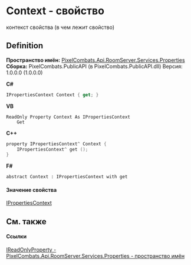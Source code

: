 # Context - свойство


контекст свойства (в чем лежит свойство)



## Definition
**Пространство имён:** <a href="7a6d0ac1-2a42-0f0a-dc90-e72ae4f99370">PixelCombats.Api.RoomServer.Services.Properties</a>  
**Сборка:** PixelCombats.PublicAPI (в PixelCombats.PublicAPI.dll) Версия: 1.0.0.0 (1.0.0.0)

**C#**
``` C#
IPropertiesContext Context { get; }
```
**VB**
``` VB
ReadOnly Property Context As IPropertiesContext
	Get
```
**C++**
``` C++
property IPropertiesContext^ Context {
	IPropertiesContext^ get ();
}
```
**F#**
``` F#
abstract Context : IPropertiesContext with get
```



#### Значение свойства
<a href="f629cb1a-b4a9-ae5e-a1a0-c1d72db45d20">IPropertiesContext</a>

## См. также


#### Ссылки
<a href="f6a49c5a-4951-c094-ef7e-66a1e82d853b">IReadOnlyProperty - </a>  
<a href="7a6d0ac1-2a42-0f0a-dc90-e72ae4f99370">PixelCombats.Api.RoomServer.Services.Properties - пространство имён</a>  
